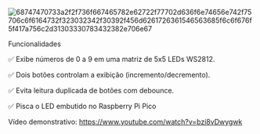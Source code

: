 ![68747470733a2f2f736f667465782e62722f77702d636f6e74656e742f75706c6f6164732f323032342f30392f456d6261726361546563685f6c6f676f5f417a756c2d31303330783432382e706e67](https://github.com/user-attachments/assets/efd58ef1-331a-4978-bb80-52925d9d4b1b)

Funcionalidades

✅ Exibe números de 0 a 9 em uma matriz de 5x5 LEDs WS2812.

✅ Dois botões controlam a exibição (incremento/decremento).

✅ Evita leitura duplicada de botões com debounce.

✅ Pisca o LED embutido no Raspberry Pi Pico

Vídeo demonstrativo: https://www.youtube.com/watch?v=bzi8vDwygwk
